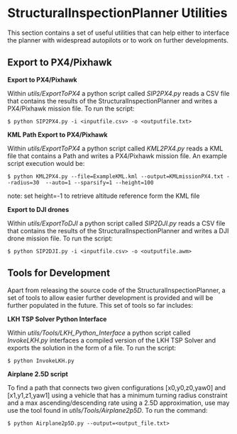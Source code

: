 # StructuralInspectionPlanner Utilities

This section contains a set of useful utilities that can help either to interface the planner with widespread autopilots or to work on further developments.

Export to PX4/Pixhawk
-------

**Export to PX4/Pixhawk**

Within *utils/ExportToPX4* a python script called *SIP2PX4.py* reads a CSV file that contains the results of the StructuralInspectionPlanner and writes a PX4/Pixhawk mission file. To run the script:

    $ python SIP2PX4.py -i <inputfile.csv> -o <outputfile.txt>

**KML Path Export to PX4/Pixhawk**

Within *utils/ExportToPX4* a python script called *KML2PX4.py* reads a KML file that contains a Path and writes a PX4/Pixhawk mission file. An example script execution would be: 

    $ python KML2PX4.py --file=ExampleKML.kml --output=KMLmissionPX4.txt --radius=30  --auto=1 --sparsify=1 --height=100

note: set height=-1 to retrieve altitude reference form the KML file

**Export to DJI drones**

Within *utils/ExportToDJI* a python script called *SIP2DJI.py* reads a CSV file that contains the results of the StructuralInspectionPlanner and writes a DJI drone mission file. To run the script:

    $ python SIP2DJI.py -i <inputfile.csv> -o <outputfile.awm>

Tools for Development
-------

Apart from releasing the source code of the StructuralInspectionPlanner, a set of tools to allow easier further development is provided and will be further populated in the future. This set of tools so far includes:

**LKH TSP Solver Python Interface**

Within *utils/Tools/LKH_Python_Interface* a python script called *InvokeLKH.py* interfaces a compiled version of the LKH TSP Solver and exports the solution in the form of a file. To run the script: 

    $ python InvokeLKH.py

**Airplane 2.5D script**

To find a path that connects two given configurations [x0,y0,z0,yaw0] and [x1,y1,z1,yaw1] using a vehicle that has a minimum turning radius constraint and a max ascending/descending rate using a 2.5D approximation, use may use the tool found in *utils/Tools/Airplane2p5D*. To run the command:

    $ python Airplane2p5D.py --output=<output_file.txt>
